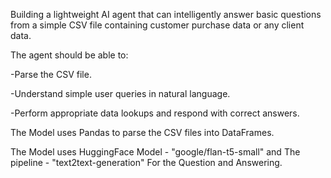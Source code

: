Building a lightweight AI agent that can intelligently answer basic questions from a simple CSV file containing customer purchase data or any client data.

The agent should be able to:

  -Parse the CSV file.

  -Understand simple user queries in natural language.

  -Perform appropriate data lookups and respond with correct answers.

The Model uses Pandas to parse the CSV files into DataFrames.

The Model uses HuggingFace Model - "google/flan-t5-small" and The pipeline - "text2text-generation" For the Question and Answering.
